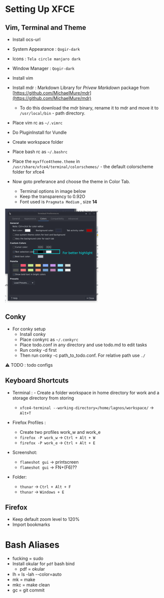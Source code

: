 # Setting Up XFCE

## Vim, Terminal and Theme

- Install ocs-url
- System Appearance : `Qogir-dark`
- Icons : `Tela circle manjaro dark`
- Window Manager : `Qogir-dark`

- Install vim
- Install mdr : Markdown Library for *Privew Markdown* package from [https://github.com/MichaelMure/mdr](https://github.com/MichaelMure/mdr)
	- To do this download the mdr binary, rename it to mdr and move it to `/usr/local/bin` - path directory.
- Place vim rc as `~/.vimrc` 
- Do PluginInstall for Vundle
- Create workspace folder
- Place bash rc as `~/.bashrc`
- Place the `myxffce4theme.theme` in `/usr/share/xfce4/terminal/colorschemes/` - the default colorscheme folder for xfce4
- Now goto preferance and choose the theme in Color Tab.
	- Terminal options in image below
	- Keep the transparency to 0.92O
	- Font used is `Pragmata Medium` , size **14**

<img src="./Linux/xfce4-terminal.png" width=300px height=303px />

## Conky

- For conky setup
	- Install conky
	- Place conkyrc as `~/.conkyrc`
	- Place todo.conf in any directory and use todo.md to edit tasks
	- Run conky -d first
	- Then run conky -c path_to_todo.conf. For relative path use `./`

:warning: TODO : todo configs

## Keyboard Shortcuts

- Terminal :
    	- Create a folder workspace in home directory for work and a storage directory from storing
	- `xfce4-terminal --working-directory=/home/lagnos/workspace/` -> `Alt+T`

- Firefox Profiles :
	- Create two profiles work_w and work_e
	- `firefox -P work_w` -> `Ctrl + Alt + W`
	- `firefox -P work_e` -> `Ctrl + Alt + E`

- Screenshot:
	- `flameshot gui` -> printscreen 
	- `flameshot gui` -> FN+(F6)??

- Folder:
	- `thunar` -> `Ctrl + Alt + F`
	- `thunar` -> `Windows + E`

## Firefox

- Keep default zoom level to 120%
- Import bookmarks

# Bash Aliases

- fucking = sudo
- Install okular for `pdf` bash bind
	- pdf = okular
- lh = ls -lah --color=auto
- mk = make
- mkc = make clean
- gc = git commit
